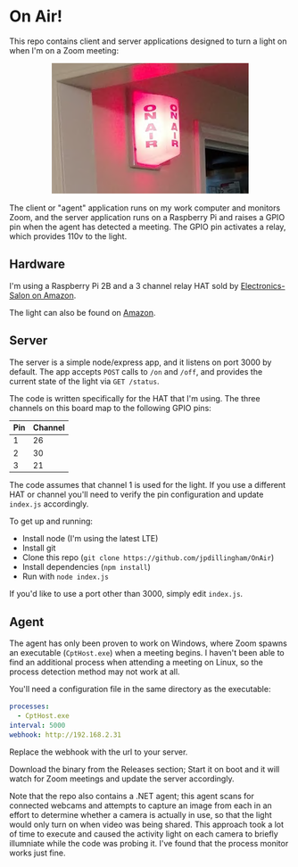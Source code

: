 # On Air!

This repo contains client and server applications designed to turn a light on when I'm on a Zoom meeting:

<center><img src="docs/img/light.PNG"></center>

The client or "agent" application runs on my work computer and monitors Zoom, and the server application runs on a Raspberry Pi and raises a GPIO pin when the agent has detected a meeting.  The GPIO pin activates a relay, which provides 110v to the light.

## Hardware

I'm using a Raspberry Pi 2B and a 3 channel relay HAT sold by [Electronics-Salon on Amazon](https://smile.amazon.com/gp/product/B07CZL2SKN).

The light can also be found on [Amazon](https://smile.amazon.com/Triple-Side-Non-Flashing-On-Air-Light/dp/B00JFL0F6Y).

## Server

The server is a simple node/express app, and it listens on port 3000 by default.  The app accepts `POST` calls to `/on` and `/off`, and provides the current state of the light via `GET /status`.

The code is written specifically for the HAT that I'm using.  The three channels on this board map to the following GPIO pins:

|Pin|Channel|
|---|---|
|1|26|
|2|30|
|3|21|

The code assumes that channel 1 is used for the light.  If you use a different HAT or channel you'll need to verify the pin configuration and update `index.js` accordingly.

To get up and running:

* Install node (I'm using the latest LTE)
* Install git
* Clone this repo (`git clone https://github.com/jpdillingham/OnAir`)
* Install dependencies (`npm install`)
* Run with `node index.js`

If you'd like to use a port other than 3000, simply edit `index.js`.

## Agent

The agent has only been proven to work on Windows, where Zoom spawns an executable (`CptHost.exe`) when a meeting begins.  I haven't been able to find an additional process when attending a meeting on Linux, so the process detection method may not work at all.

You'll need a configuration file in the same directory as the executable:

```yaml
processes:
  - CptHost.exe
interval: 5000
webhook: http://192.168.2.31
```

Replace the webhook with the url to your server.

Download the binary from the Releases section; Start it on boot and it will watch for Zoom meetings and update the server accordingly.

Note that the repo also contains a .NET agent; this agent scans for connected webcams and attempts to capture an image from each in an effort to determine whether a camera is actually in use, so that the light would only turn on when video was being shared.  This approach took a lot of time to execute and caused the activity light on each camera to briefly illumniate while the code was probing it.  I've found that the process monitor works just fine.